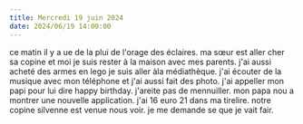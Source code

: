 ```yaml
---
title: Mercredi 19 juin 2024
date: 2024/06/19 14:00:00
---
```

ce matin il y a ue de la plui de l'orage des éclaires.
ma sœur est aller cher sa copine et moi je suis rester à la maison avec mes parents.
j'ai aussi acheté des armes en lego je suis aller àla médiathèque.
j'ai écouter de la musique avec mon téléphone et j'ai aussi fait des photo.
j'ai appeller mon papi pour lui dire happy birthday.
j'areite pas de mennuiller.
mon papa nou a montrer une nouvelle application.
j'ai 16 euro 21 dans ma tirelire.
notre copine silvenne est venue nous voir.
je me demande se que je vait fair.